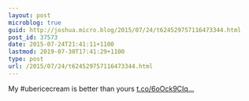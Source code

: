 ```yaml
---
layout: post
microblog: true
guid: http://joshua.micro.blog/2015/07/24/t624529757116473344.html
post_id: 37573
date: 2015-07-24T21:41:11+1100
lastmod: 2019-07-30T17:41:29+1100
type: post
url: /2015/07/24/t624529757116473344.html
---
```

My #ubericecream is better than yours [t.co/6oOck9CIq...](http://t.co/6oOck9CIqe)
